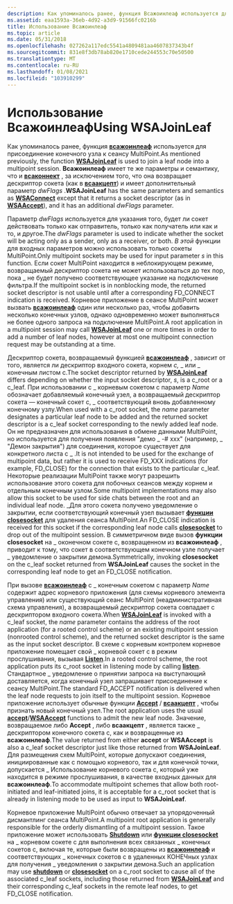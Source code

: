 ```yaml
---
description: Как упоминалось ранее, функция Всажоинлеаф используется для присоединение конечного узла к сеансу MultiPoint.
ms.assetid: eaa1593a-36eb-4d92-a3d9-91566fc0216b
title: Использование Всажоинлеаф
ms.topic: article
ms.date: 05/31/2018
ms.openlocfilehash: 027262a117edc5541a4809481aa4607837343b4f
ms.sourcegitcommit: 831e8f3db78ab820e1710cede244553c70e50500
ms.translationtype: MT
ms.contentlocale: ru-RU
ms.lasthandoff: 01/08/2021
ms.locfileid: "103910299"
---
```

# <a name="using-wsajoinleaf"></a><span data-ttu-id="ae58e-103">Использование Всажоинлеаф</span><span class="sxs-lookup"><span data-stu-id="ae58e-103">Using WSAJoinLeaf</span></span>

<span data-ttu-id="ae58e-104">Как упоминалось ранее, функция [**всажоинлеаф**](/windows/desktop/api/Winsock2/nf-winsock2-wsajoinleaf) используется для присоединение конечного узла к сеансу MultiPoint.</span><span class="sxs-lookup"><span data-stu-id="ae58e-104">As mentioned previously, the function [**WSAJoinLeaf**](/windows/desktop/api/Winsock2/nf-winsock2-wsajoinleaf) is used to join a leaf node into a multipoint session.</span></span> <span data-ttu-id="ae58e-105">**Всажоинлеаф** имеет те же параметры и семантику, что и [**всаконнект**](/windows/desktop/api/Winsock2/nf-winsock2-wsaconnect) , за исключением того, что она возвращает дескриптор сокета (как в [**всаакцепт**](/windows/desktop/api/Winsock2/nf-winsock2-wsaaccept)) и имеет дополнительный параметр *dwFlags* .</span><span class="sxs-lookup"><span data-stu-id="ae58e-105">**WSAJoinLeaf** has the same parameters and semantics as [**WSAConnect**](/windows/desktop/api/Winsock2/nf-winsock2-wsaconnect) except that it returns a socket descriptor (as in [**WSAAccept**](/windows/desktop/api/Winsock2/nf-winsock2-wsaaccept)), and it has an additional *dwFlags* parameter.</span></span>

<span data-ttu-id="ae58e-106">Параметр *dwFlags* используется для указания того, будет ли сокет действовать только как отправитель, только как получатель или как и то, и другое.</span><span class="sxs-lookup"><span data-stu-id="ae58e-106">The *dwFlags* parameter is used to indicate whether the socket will be acting only as a sender, only as a receiver, or both.</span></span> <span data-ttu-id="ae58e-107">*В этой* функции для входных параметров можно использовать только сокеты MultiPoint.</span><span class="sxs-lookup"><span data-stu-id="ae58e-107">Only multipoint sockets may be used for input parameter *s* in this function.</span></span> <span data-ttu-id="ae58e-108">Если сокет MultiPoint находится в неблокирующем режиме, возвращаемый дескриптор сокета не может использоваться до тех пор, пока \_ не будет получено соответствующее указание на подключение фильтра.</span><span class="sxs-lookup"><span data-stu-id="ae58e-108">If the multipoint socket is in nonblocking mode, the returned socket descriptor is not usable until after a corresponding FD\_CONNECT indication is received.</span></span> <span data-ttu-id="ae58e-109">Корневое приложение в сеансе MultiPoint может вызвать [**всажоинлеаф**](/windows/desktop/api/Winsock2/nf-winsock2-wsajoinleaf) один или несколько раз, чтобы добавить несколько конечных узлов, однако одновременно может выполняться не более одного запроса на подключение MultiPoint.</span><span class="sxs-lookup"><span data-stu-id="ae58e-109">A root application in a multipoint session may call [**WSAJoinLeaf**](/windows/desktop/api/Winsock2/nf-winsock2-wsajoinleaf) one or more times in order to add a number of leaf nodes, however at most one multipoint connection request may be outstanding at a time.</span></span>

<span data-ttu-id="ae58e-110">Дескриптор сокета, возвращаемый функцией [**всажоинлеаф**](/windows/desktop/api/Winsock2/nf-winsock2-wsajoinleaf) , зависит от того, является ли дескриптор входного сокета, корнем *c,* \_ или \_ конечным листом c.</span><span class="sxs-lookup"><span data-stu-id="ae58e-110">The socket descriptor returned by [**WSAJoinLeaf**](/windows/desktop/api/Winsock2/nf-winsock2-wsajoinleaf) differs depending on whether the input socket descriptor, *s*, is a c\_root or a c\_leaf.</span></span> <span data-ttu-id="ae58e-111">При использовании с \_ корневым сокетом c параметр *Name* обозначает добавляемый конечный узел, а возвращаемый дескриптор сокета — конечный сокет c, \_ соответствующий вновь добавленному конечному узлу.</span><span class="sxs-lookup"><span data-stu-id="ae58e-111">When used with a c\_root socket, the *name* parameter designates a particular leaf node to be added and the returned socket descriptor is a c\_leaf socket corresponding to the newly added leaf node.</span></span> <span data-ttu-id="ae58e-112">Он не предназначен для использования в обмене данными MultiPoint, но используется для получения появления "демо \_ -# xxx" (например, \_ "Демон закрытия") для соединения, которое существует для конкретного листа c \_ .</span><span class="sxs-lookup"><span data-stu-id="ae58e-112">It is not intended to be used for the exchange of multipoint data, but rather it is used to receive FD\_XXX indications (for example, FD\_CLOSE) for the connection that exists to the particular c\_leaf.</span></span> <span data-ttu-id="ae58e-113">Некоторые реализации MultiPoint также могут разрешить использование этого сокета для побочных сеансов между корнем и отдельным конечным узлом.</span><span class="sxs-lookup"><span data-stu-id="ae58e-113">Some multipoint implementations may also allow this socket to be used for side chats between the root and an individual leaf node.</span></span> <span data-ttu-id="ae58e-114">\_Для этого сокета получено уведомление о закрытии, если соответствующий конечный узел вызывает [**функции closesocket**](/windows/desktop/api/winsock/nf-winsock-closesocket) для удаления сеанса MultiPoint.</span><span class="sxs-lookup"><span data-stu-id="ae58e-114">An FD\_CLOSE indication is received for this socket if the corresponding leaf node calls [**closesocket**](/windows/desktop/api/winsock/nf-winsock-closesocket) to drop out of the multipoint session.</span></span> <span data-ttu-id="ae58e-115">В симметричном виде вызов **функции closesocket** на \_ оконечном сокете c, возвращенном из **всажоинлеаф** , приводит к тому, что сокет в соответствующем конечном узле получает \_ уведомление о закрытии демона.</span><span class="sxs-lookup"><span data-stu-id="ae58e-115">Symmetrically, invoking **closesocket** on the c\_leaf socket returned from **WSAJoinLeaf** causes the socket in the corresponding leaf node to get an FD\_CLOSE notification.</span></span>

<span data-ttu-id="ae58e-116">При вызове [**всажоинлеаф**](/windows/desktop/api/Winsock2/nf-winsock2-wsajoinleaf) с \_ конечным сокетом c параметр *Name* содержит адрес корневого приложения (для схемы корневого элемента управления) или существующий сеанс MultiPoint (неадминистративная схема управления), а возвращаемый дескриптор сокета совпадает с дескриптором входного сокета.</span><span class="sxs-lookup"><span data-stu-id="ae58e-116">When [**WSAJoinLeaf**](/windows/desktop/api/Winsock2/nf-winsock2-wsajoinleaf) is invoked with a c\_leaf socket, the *name* parameter contains the address of the root application (for a rooted control scheme) or an existing multipoint session (nonrooted control scheme), and the returned socket descriptor is the same as the input socket descriptor.</span></span> <span data-ttu-id="ae58e-117">В схеме с корневым контролем корневое приложение помещает свой \_ корневой сокет c в режим прослушивания, вызывая [**Listen**](/windows/desktop/api/Winsock2/nf-winsock2-listen).</span><span class="sxs-lookup"><span data-stu-id="ae58e-117">In a rooted control scheme, the root application puts its c\_root socket in listening mode by calling [**listen**](/windows/desktop/api/Winsock2/nf-winsock2-listen).</span></span> <span data-ttu-id="ae58e-118">Стандартное \_ уведомление о принятии запроса на выступающий доставляется, когда конечный узел запрашивает присоединение к сеансу MultiPoint.</span><span class="sxs-lookup"><span data-stu-id="ae58e-118">The standard FD\_ACCEPT notification is delivered when the leaf node requests to join itself to the multipoint session.</span></span> <span data-ttu-id="ae58e-119">Корневое приложение использует обычные функции [**Accept**](/windows/desktop/api/Winsock2/nf-winsock2-accept) / [**всаакцепт**](/windows/desktop/api/Winsock2/nf-winsock2-wsaaccept) , чтобы признать новый конечный узел.</span><span class="sxs-lookup"><span data-stu-id="ae58e-119">The root application uses the usual [**accept**](/windows/desktop/api/Winsock2/nf-winsock2-accept)/[**WSAAccept**](/windows/desktop/api/Winsock2/nf-winsock2-wsaaccept) functions to admit the new leaf node.</span></span> <span data-ttu-id="ae58e-120">Значение, возвращаемое либо **Accept** , либо **всаакцепт** , является также \_ дескриптором конечного сокета c, как и возвращенные из **всажоинлеаф**.</span><span class="sxs-lookup"><span data-stu-id="ae58e-120">The value returned from either **accept** or **WSAAccept** is also a c\_leaf socket descriptor just like those returned from **WSAJoinLeaf**.</span></span> <span data-ttu-id="ae58e-121">Для размещения схем MultiPoint, которые допускают соединения, инициированные как с помощью корневого, так и для конечной точки, допускается \_ Использование корневого сокета c, который уже находится в режиме прослушивания, в качестве входных данных для **всажоинлеаф**.</span><span class="sxs-lookup"><span data-stu-id="ae58e-121">To accommodate multipoint schemes that allow both root-initiated and leaf-initiated joins, it is acceptable for a c\_root socket that is already in listening mode to be used as input to **WSAJoinLeaf**.</span></span>

<span data-ttu-id="ae58e-122">Корневое приложение MultiPoint обычно отвечает за упорядоченный дисмантлинг сеанса MultiPoint.</span><span class="sxs-lookup"><span data-stu-id="ae58e-122">A multipoint root application is generally responsible for the orderly dismantling of a multipoint session.</span></span> <span data-ttu-id="ae58e-123">Такое приложение может использовать [**Shutdown**](/windows/desktop/api/winsock/nf-winsock-shutdown) или [**функции closesocket**](/windows/desktop/api/winsock/nf-winsock-closesocket) на \_ корневом сокете c для выполнения всех связанных \_ конечных сокетов c, включая те, которые были возвращены из [**всажоинлеаф**](/windows/desktop/api/Winsock2/nf-winsock2-wsajoinleaf) и соответствующих \_ конечных сокетов c в удаленных КОНЕЧных узлах для получения \_ уведомления о закрытии демона.</span><span class="sxs-lookup"><span data-stu-id="ae58e-123">Such an application may use [**shutdown**](/windows/desktop/api/winsock/nf-winsock-shutdown) or [**closesocket**](/windows/desktop/api/winsock/nf-winsock-closesocket) on a c\_root socket to cause all of the associated c\_leaf sockets, including those returned from [**WSAJoinLeaf**](/windows/desktop/api/Winsock2/nf-winsock2-wsajoinleaf) and their corresponding c\_leaf sockets in the remote leaf nodes, to get FD\_CLOSE notification.</span></span>

 

 



